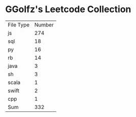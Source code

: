 # GGolfz's Leetcode Collection

<table><tr><td>File Type</td><td>Number</td></tr><tr><td>js</td><td>274</td></tr><tr><td>sql</td><td>18</td></tr><tr><td>py</td><td>16</td></tr><tr><td>rb</td><td>14</td></tr><tr><td>java</td><td>3</td></tr><tr><td>sh</td><td>3</td></tr><tr><td>scala</td><td>1</td></tr><tr><td>swift</td><td>2</td></tr><tr><td>cpp</td><td>1</td></tr><tr><td>Sum</td><td>332</td></tr></table>